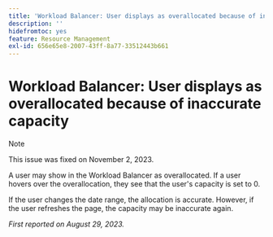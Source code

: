 ```yaml
---
title: 'Workload Balancer: User displays as overallocated because of inaccurate capacity'
description: ''
hidefromtoc: yes
feature: Resource Management
exl-id: 656e65e8-2007-43ff-8a77-33512443b661
---
```

# Workload Balancer: User displays as overallocated because of inaccurate capacity

>[!NOTE]
>
>This issue was fixed on November 2, 2023.

A user may show in the Workload Balancer as overallocated. If a user hovers over the overallocation, they see that the user's capacity is set to 0.

If the user changes the date range, the allocation is accurate. However, if the user refreshes the page, the capacity may be inaccurate again.

_First reported on August 29, 2023._
